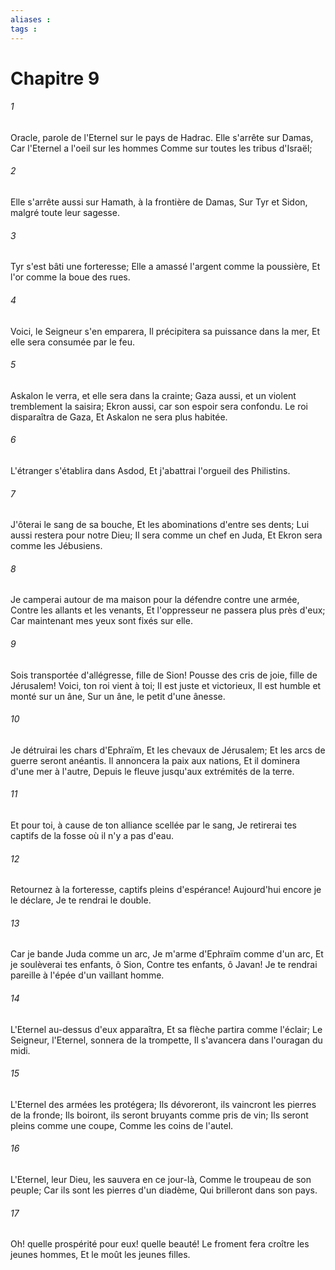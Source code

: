 ```yaml
---
aliases : 
tags : 
---
```


# Chapitre 9

###### 1
Oracle, parole de l'Eternel sur le pays de Hadrac. Elle s'arrête sur Damas, Car l'Eternel a l'oeil sur les hommes Comme sur toutes les tribus d'Israël;
###### 2
Elle s'arrête aussi sur Hamath, à la frontière de Damas, Sur Tyr et Sidon, malgré toute leur sagesse.
###### 3
Tyr s'est bâti une forteresse; Elle a amassé l'argent comme la poussière, Et l'or comme la boue des rues.
###### 4
Voici, le Seigneur s'en emparera, Il précipitera sa puissance dans la mer, Et elle sera consumée par le feu.
###### 5
Askalon le verra, et elle sera dans la crainte; Gaza aussi, et un violent tremblement la saisira; Ekron aussi, car son espoir sera confondu. Le roi disparaîtra de Gaza, Et Askalon ne sera plus habitée.
###### 6
L'étranger s'établira dans Asdod, Et j'abattrai l'orgueil des Philistins.
###### 7
J'ôterai le sang de sa bouche, Et les abominations d'entre ses dents; Lui aussi restera pour notre Dieu; Il sera comme un chef en Juda, Et Ekron sera comme les Jébusiens.
###### 8
Je camperai autour de ma maison pour la défendre contre une armée, Contre les allants et les venants, Et l'oppresseur ne passera plus près d'eux; Car maintenant mes yeux sont fixés sur elle.
###### 9
Sois transportée d'allégresse, fille de Sion! Pousse des cris de joie, fille de Jérusalem! Voici, ton roi vient à toi; Il est juste et victorieux, Il est humble et monté sur un âne, Sur un âne, le petit d'une ânesse.
###### 10
Je détruirai les chars d'Ephraïm, Et les chevaux de Jérusalem; Et les arcs de guerre seront anéantis. Il annoncera la paix aux nations, Et il dominera d'une mer à l'autre, Depuis le fleuve jusqu'aux extrémités de la terre.
###### 11
Et pour toi, à cause de ton alliance scellée par le sang, Je retirerai tes captifs de la fosse où il n'y a pas d'eau.
###### 12
Retournez à la forteresse, captifs pleins d'espérance! Aujourd'hui encore je le déclare, Je te rendrai le double.
###### 13
Car je bande Juda comme un arc, Je m'arme d'Ephraïm comme d'un arc, Et je soulèverai tes enfants, ô Sion, Contre tes enfants, ô Javan! Je te rendrai pareille à l'épée d'un vaillant homme.
###### 14
L'Eternel au-dessus d'eux apparaîtra, Et sa flèche partira comme l'éclair; Le Seigneur, l'Eternel, sonnera de la trompette, Il s'avancera dans l'ouragan du midi.
###### 15
L'Eternel des armées les protégera; Ils dévoreront, ils vaincront les pierres de la fronde; Ils boiront, ils seront bruyants comme pris de vin; Ils seront pleins comme une coupe, Comme les coins de l'autel.
###### 16
L'Eternel, leur Dieu, les sauvera en ce jour-là, Comme le troupeau de son peuple; Car ils sont les pierres d'un diadème, Qui brilleront dans son pays.
###### 17
Oh! quelle prospérité pour eux! quelle beauté! Le froment fera croître les jeunes hommes, Et le moût les jeunes filles.
